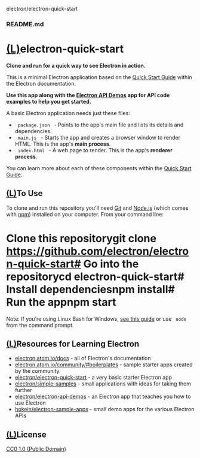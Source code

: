 electron/electron-quick-start

###    README.md

# [(L)](https://github.com/electron/electron-quick-start#electron-quick-start)electron-quick-start

**Clone and run for a quick way to see Electron in action.**

This is a minimal Electron application based on the [Quick Start Guide](http://electron.atom.io/docs/tutorial/quick-start) within the Electron documentation.

**Use this app along with the [Electron API Demos](http://electron.atom.io/#get-started) app for API code examples to help you get started.**

A basic Electron application needs just these files:

- ` package.json ` - Points to the app's main file and lists its details and dependencies.
- ` main.js ` - Starts the app and creates a browser window to render HTML. This is the app's **main process**.
- ` index.html ` - A web page to render. This is the app's **renderer process**.

You can learn more about each of these components within the [Quick Start Guide](http://electron.atom.io/docs/tutorial/quick-start).

## [(L)](https://github.com/electron/electron-quick-start#to-use)To Use

To clone and run this repository you'll need [Git](https://git-scm.com/) and [Node.js](https://nodejs.org/en/download/) (which comes with [npm](http://npmjs.com/)) installed on your computer. From your command line:

# Clone this repositorygit clone https://github.com/electron/electron-quick-start# Go into the repositorycd electron-quick-start# Install dependenciesnpm install# Run the appnpm start

Note: If you're using Linux Bash for Windows, [see this guide](https://www.howtogeek.com/261575/how-to-run-graphical-linux-desktop-applications-from-windows-10s-bash-shell/) or use ` node ` from the command prompt.

## [(L)](https://github.com/electron/electron-quick-start#resources-for-learning-electron)Resources for Learning Electron

- [electron.atom.io/docs](http://electron.atom.io/docs) - all of Electron's documentation
- [electron.atom.io/community/#boilerplates](http://electron.atom.io/community/#boilerplates) - sample starter apps created by the community
- [electron/electron-quick-start](https://github.com/electron/electron-quick-start) - a very basic starter Electron app
- [electron/simple-samples](https://github.com/electron/simple-samples) - small applications with ideas for taking them further
- [electron/electron-api-demos](https://github.com/electron/electron-api-demos) - an Electron app that teaches you how to use Electron
- [hokein/electron-sample-apps](https://github.com/hokein/electron-sample-apps) - small demo apps for the various Electron APIs

## [(L)](https://github.com/electron/electron-quick-start#license)License

[CC0 1.0 (Public Domain)](https://github.com/electron/electron-quick-start/blob/master/LICENSE.md)